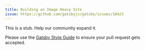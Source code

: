 ```yaml
---
title: Building an Image Heavy Site
issue: https://github.com/gatsbyjs/gatsby/issues/18423
---
```


This is a stub. Help our community expand it.

Please use the [Gatsby Style Guide](/contributing/gatsby-style-guide/) to ensure your
pull request gets accepted.
